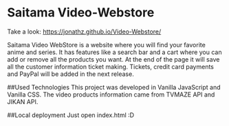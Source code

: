 # Saitama Video-Webstore

Take a look: https://jonathz.github.io/Video-Webstore/

Saitama Video WebStore is a website where you will find your favorite anime and series. It has features like a search bar and a cart where you can add or remove all the products you want. At the end of the page it will save all the customer information ticket making. Tickets, credit card payments and PayPal will be added in the next release.

##Used Technologies
This project was developed in Vanilla JavaScript and Vanilla CSS.
The video products information came from TVMAZE API and JIKAN API.

##Local deployment
Just open index.html :D
